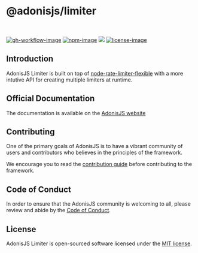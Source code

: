 # @adonisjs/limiter

<br />

[![gh-workflow-image]][gh-workflow-url] [![npm-image]][npm-url] ![][typescript-image] [![license-image]][license-url]

## Introduction
AdonisJS Limiter is built on top of [node-rate-limiter-flexible](https://github.com/animir/node-rate-limiter-flexible) with a more intutive API for creating multiple limiters at runtime.

## Official Documentation
The documentation is available on the [AdonisJS website](https://docs.adonisjs.com/guides/rate-limiting)

## Contributing
One of the primary goals of AdonisJS is to have a vibrant community of users and contributors who believes in the principles of the framework.

We encourage you to read the [contribution guide](https://github.com/adonisjs/.github/blob/main/docs/CONTRIBUTING.md) before contributing to the framework.

## Code of Conduct
In order to ensure that the AdonisJS community is welcoming to all, please review and abide by the [Code of Conduct](https://github.com/adonisjs/.github/blob/main/docs/CODE_OF_CONDUCT.md).

## License
AdonisJS Limiter is open-sourced software licensed under the [MIT license](LICENSE.md).

[gh-workflow-image]: https://img.shields.io/github/actions/workflow/status/adonisjs/limiter/checks.yml?style=for-the-badge
[gh-workflow-url]: https://github.com/adonisjs/limiter/actions/workflows/checks.yml "Github action"

[typescript-image]: https://img.shields.io/badge/Typescript-294E80.svg?style=for-the-badge&logo=typescript
[typescript-url]:  "typescript"

[npm-image]: https://img.shields.io/npm/v/@adonisjs/limiter.svg?style=for-the-badge&logo=npm
[npm-url]: https://npmjs.org/package/@adonisjs/limiter "npm"

[license-image]: https://img.shields.io/npm/l/@adonisjs/limiter?color=blueviolet&style=for-the-badge
[license-url]: LICENSE.md "license"
